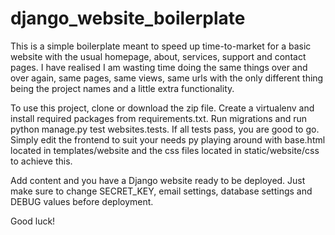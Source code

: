 # django_website_boilerplate

This is a simple boilerplate meant to speed up time-to-market for a basic website with the usual homepage, about, services, support and 
contact pages. I have realised I am wasting time doing the same things over and over again, same pages, same views, same urls with the 
only different thing being the project names and a little extra functionality.

To use this project, clone or download the zip file. Create a virtualenv and install required packages from requirements.txt. Run migrations
and run python manage.py test websites.tests. If all tests pass, you are good to go. Simply edit the frontend to suit your needs py playing
around with base.html located in templates/website and the css files located in static/website/css to achieve this.

Add content and you have a Django website ready to be deployed. Just make sure to change SECRET_KEY, email settings, database settings and 
DEBUG values before deployment.

Good luck!
